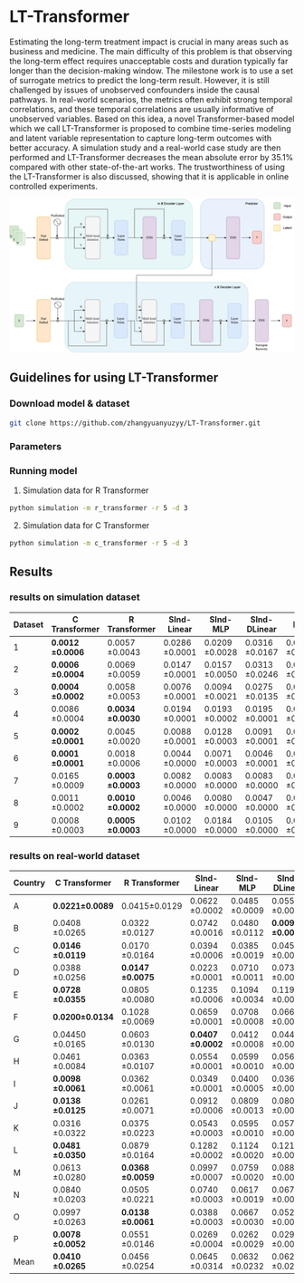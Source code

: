 # LT-Transformer
Estimating the long-term treatment impact is crucial in many areas such as business and medicine.  The main difficulty of this problem is that observing the long-term effect requires unacceptable costs and duration typically far longer than the decision-making window. The milestone work is to use a set of surrogate metrics to predict the long-term result. However, it is still challenged by issues of unobserved confounders inside the causal pathways. In real-world scenarios, the metrics often exhibit strong temporal correlations, and these temporal correlations are usually informative of unobserved variables. Based on this idea, a novel Transformer-based model which we call LT-Transformer is proposed to combine time-series modeling and latent variable representation to capture long-term outcomes with better accuracy. A simulation study and a real-world case study are then performed and LT-Transformer decreases the mean absolute error by 35.1\% compared with other state-of-the-art works. The trustworthiness of using the LT-Transformer is also discussed, showing that it is applicable in online controlled experiments.

![Model architecture](./architecture.png)

## Guidelines for using LT-Transformer
### Download model & dataset
```bash
git clone https://github.com/zhangyuanyuzyy/LT-Transformer.git
```

### Parameters

### Running model
1. Simulation data for R Transformer
```bash
python simulation -m r_transformer -r 5 -d 3
```

2. Simulation data for C Transformer
```bash
python simulation -m c_transformer -r 5 -d 3
```

## Results
### results on simulation dataset
|Dataset             |C Transformer       |R Transformer       |SInd-Linear         |SInd-MLP            |SInd-DLinear        |LTEE                |LASER |
| ---- |---- |---- |---- |---- |---- |---- |---- |
|1                   |**0.0012    ±0.0006**   |0.0057    ±0.0043   |0.0286    ±0.0001   |0.0209    ±0.0028   |0.0316    ±0.0167   |0.0362    ±0.0019   |0.0185    ±0.0050    |
|2                   |**0.0006    ±0.0004**   |0.0069    ±0.0059   |0.0147    ±0.0001   |0.0157    ±0.0050   |0.0313    ±0.0246   |0.0263    ±0.0041   |0.0485    ±0.0062    |
|3                   |**0.0004    ±0.0002**   |0.0058    ±0.0053   |0.0076    ±0.0001   |0.0094    ±0.0021   |0.0275    ±0.0135   |0.0120    ±0.0041   |0.0162    ±0.0049    |
|4                   |0.0086    ±0.0004   |**0.0034    ±0.0030**   |0.0194    ±0.0001   |0.0193    ±0.0002   |0.0195    ±0.0001   |0.0135    ±0.0015   |0.0098    ±0.0038    |
|5                   |**0.0002    ±0.0001**   |0.0045    ±0.0020   |0.0088    ±0.0001   |0.0128    ±0.0003   |0.0091    ±0.0001   |0.0084    ±0.0015   |0.0073    ±0.0026    |
|6                   |**0.0001    ±0.0001**   |0.0018    ±0.0006   |0.0044    ±0.0000   |0.0071    ±0.0003   |0.0046    ±0.0001   |0.0043    ±0.0016   |0.0032    ±0.0020    |
|7                   |0.0165    ±0.0009   |**0.0003    ±0.0003**   |0.0082    ±0.0000   |0.0083    ±0.0000   |0.0083    ±0.0000   |0.0013    ±0.0003   |0.0084    ±0.0062    |
|8                   |0.0011    ±0.0002   |**0.0010    ±0.0002**   |0.0046    ±0.0000   |0.0080    ±0.0000   |0.0047    ±0.0000   |0.0127    ±0.0003   |0.0116    ±0.0034    |
|9                   |0.0008    ±0.0003   |**0.0005    ±0.0003**   |0.0102    ±0.0000   |0.0184    ±0.0000   |0.0105    ±0.0000   |0.0006    ±0.0001   |0.0094    ±0.0069    |

### results on real-world dataset
|Country|C Transformer|R Transformer|SInd-Linear|SInd-MLP|SInd-DLinear|LTEE|LASER|
| ---- |---- |---- |---- |---- |---- |---- |---- |
|A | **0.0221±0.0089** |0.0415±0.0129 |0.0622  ±0.0002 |0.0485  ±0.0009 |0.0555  ±0.0003 |0.1317  ±0.0078 |0.0627  ±0.0101 |
|B | 0.0408  ±0.0265 |0.0322  ±0.0127 |0.0742  ±0.0016 |0.0480  ±0.0112 | **0.0091  ±0.0021** |0.1233  ±0.0438 |0.1332  ±0.0028 |
|C | **0.0146  ±0.0119** |0.0170  ±0.0164 |0.0394  ±0.0006 |0.0385  ±0.0019 |0.0458  ±0.0014 |0.1077  ±0.0193 |0.0535  ±0.0063 |
|D | 0.0388  ±0.0256 |**0.0147  ±0.0075** |0.0223  ±0.0001 |0.0710  ±0.0011 |0.0731  ±0.0019 |0.0193  ±0.0188 |0.0459  ±0.0076 |
|E | **0.0728  ±0.0355** |0.0805  ±0.0080 |0.1235  ±0.0006 |0.1094  ±0.0034 |0.1190  ±0.0020 |0.0807  ±0.0132 |0.1219  ±0.0074 |
|F | **0.0200±0.0134** |0.1028  ±0.0069 |0.0659  ±0.0001 |0.0708  ±0.0008 |0.0668  ±0.0002 |0.1100  ±0.0041 |0.0351  ±0.0143 |
|G | 0.04450  ±0.0165 |0.0603  ±0.0130 | **0.0407  ±0.0002** |0.0412  ±0.0008 |0.0447  ±0.0004 |0.0524  ±0.0134 |0.1098  ±0.0126 |
|H |0.0461  ±0.0084 |0.0363  ±0.0107 |0.0554  ±0.0001 |0.0599  ±0.0010 |0.0561  ±0.0004 |**0.0275  ±0.0095** |0.1779  ±0.0191 |
|I | **0.0098  ±0.0061** |0.0362  ±0.0061 |0.0349  ±0.0001 |0.0400  ±0.0005 |0.0362  ±0.0001 |0.0501  ±0.0061 |0.0102  ±0.0060 |
|J | **0.0138  ±0.0125** |0.0261  ±0.0071 |0.0912  ±0.0006 |0.0809  ±0.0013 |0.0806  ±0.0019 |0.0836  ±0.0144 |0.2007  ±0.0040 |
|K |0.0316  ±0.0322 |0.0375  ±0.0223 |0.0543  ±0.0003 |0.0595  ±0.0010 |0.0577  ±0.0010 |0.0297  ±0.0070 |**0.0285  ±0.0039** |
|L | **0.0481  ±0.0350** |0.0879  ±0.0164 |0.1282  ±0.0002 |0.1124  ±0.0020 |0.1211  ±0.0010 |0.0575  ±0.0079 |0.1012  ±0.0050 |
|M | 0.0613  ±0.0280 | **0.0368  ±0.0059** |0.0997  ±0.0007 |0.0759  ±0.0020 |0.0889  ±0.0008 |0.1440  ±0.0062 |0.1863  ±0.0058 |
|N | 0.0840  ±0.0203 |0.0505  ±0.0221 |0.0740  ±0.0003 |0.0617  ±0.0019 |0.0673  ±0.0016 |0.1059  ±0.0072 | **0.0397  ±0.0031** |
|O |0.0997  ±0.0263 | **0.0138  ±0.0061** |0.0388  ±0.0003 |0.0667  ±0.0030 |0.0526  ±0.0021 |0.1153  ±0.0609 |0.0404  ±0.0104 |
|P |**0.0078  ±0.0052** |0.0551  ±0.0146 |0.0269  ±0.0004 |0.0262  ±0.0029 |0.0294  ±0.0055 |0.0719  ±0.0596 |0.0487  ±0.0035 |
|Mean |**0.0410  ±0.0265** |0.0456  ±0.0254 |0.0645  ±0.0314 |0.0632  ±0.0232 |0.0627  ±0.0288 |0.0819  ±0.0382 |0.0872  ±0.0594 |
